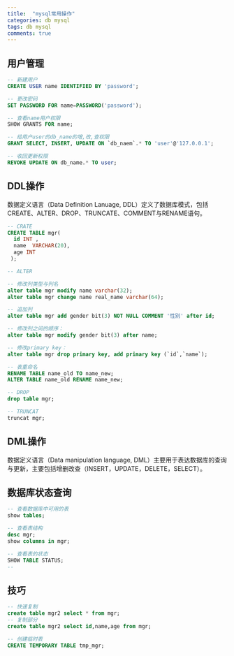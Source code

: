 ```yaml
---
title:  "mysql常用操作"
categories: db mysql
tags: db mysql
comments: true
---
```


## 用户管理

```sql
-- 新建用户
CREATE USER name IDENTIFIED BY 'password';

-- 更改密码
SET PASSWORD FOR name=PASSWORD('password');

-- 查看name用户权限
SHOW GRANTS FOR name;

-- 给用户user的db_name的增,改,查权限
GRANT SELECT, INSERT, UPDATE ON `db_naem`.* TO 'user'@'127.0.0.1';

-- 收回更新权限
REVOKE UPDATE ON db_name.* TO user;
```

<!-- more -->


## DDL操作

数据定义语言（Data Definition Lanuage, DDL）定义了数据库模式，包括CREATE、ALTER、DROP、TRUNCATE、COMMENT与RENAME语句。

```sql
-- CRATE
CREATE TABLE mgr(
  id INT ,
  name  VARCHAR(20),
  age INT
 );

-- ALTER

-- 修改列类型与列名
alter table mgr modify name varchar(32);
alter table mgr change name real_name varchar(64);

-- 追加列
alter table mgr add gender bit(3) NOT NULL COMMENT '性别' after id;

-- 修改列之间的顺序：
alter table mgr modify gender bit(3) after name;

-- 修改primary key：
alter table mgr drop primary key, add primary key (`id`,`name`);

-- 表重命名
RENAME TABLE name_old TO name_new;
ALTER TABLE name_old RENAME name_new;

-- DROP
drop table mgr;

-- TRUNCAT
truncat mgr;

```
## DML操作

数据定义语言（Data manipulation language, DML）主要用于表达数据库的查询与更新，主要包括增删改查（INSERT，UPDATE，DELETE，SELECT）。

## 数据库状态查询

```sql
-- 查看数据库中可用的表
show tables;

-- 查看表结构
desc mgr;
show columns in mgr;

-- 查看表的状态
SHOW TABLE STATUS;
-- 
```

## 技巧

```sql
-- 快速复制
create table mgr2 select * from mgr;
-- 复制部分
create table mgr2 select id,name,age from mgr;

-- 创建临时表
CREATE TEMPORARY TABLE tmp_mgr;
```

